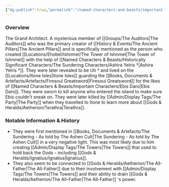 ```yaml
---
{"dg-publish":true,"permalink":"/named-characters-and-beasts/important-characters/the-auditors/niaross/","tags":["NPC","Important"],"noteIcon":""}
---
```



### Overview
The Grand Architect. A mysterious member of [[Groups/The Auditors\|The Auditors]] who was the primary creator of [[History & Events/The Ancient Pillars\|The Ancient Pillars]] and is specifically mentioned as the person who created [[Locations/Ehobel/Ishnmel/The Tower of Ishnmel\|The Tower of Ishnmel]] with the help of [[Named Characters & Beasts/Historically Significant  Characters/The Sundering Characters/Ashira Yelris †\|Ashira Yelris †]]. They were later revealed to be Uti † and lived on the [[Locations/Itone Isles\|Itone Isles]] guarding the [[Books, Documents & Artefacts/Artefacts/Firesoul Greatsword\|Firesoul Greatsword]] for the likes of [[Named Characters & Beasts/Important Characters/Ebis Daro\|Ebis Daro]]. They were sworn to kill anyone who entered the island to make sure Ebis couldn't sneak on. They were later killed by [[Admin/Display Tags/The Party\|The Party]] when they travelled to Itone to learn more about [[Gods & Heralds/Aetherion/Terathra\|Terathra]]. 

### Notable Information & History 
- They were first mentioned in [[Books, Documents & Artefacts/The Sundering - As told by The Ashen Cult\|The Sundering - As told by The Ashen Cult]] in a very negative light. This was most likely due to him creating [[Admin/Display Tags/The Towers\|The Towers]] that used to hold back the Gods - including [[Gods & Heralds/Ignatius/Ignatius\|Ignatius]]. 
- They also seem to be connected to [[Gods & Heralds/Aetherion/The All-Father\|The All-Father]] due to their involvement with [[Admin/Display Tags/The Towers\|The Towers]] and their ability to drain [[Gods & Heralds/Aetherion/The All-Father\|The All-Father]] 's power.